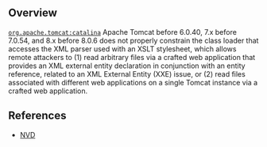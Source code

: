 ## Overview
[`org.apache.tomcat:catalina`](http://search.maven.org/#search%7Cga%7C1%7Ca%3A%22catalina%22)
Apache Tomcat before 6.0.40, 7.x before 7.0.54, and 8.x before 8.0.6 does not properly constrain the class loader that accesses the XML parser used with an XSLT stylesheet, which allows remote attackers to (1) read arbitrary files via a crafted web application that provides an XML external entity declaration in conjunction with an entity reference, related to an XML External Entity (XXE) issue, or (2) read files associated with different web applications on a single Tomcat instance via a crafted web application.

## References
- [NVD](https://web.nvd.nist.gov/view/vuln/detail?vulnId=CVE-2014-0119)